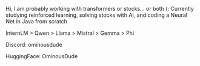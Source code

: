 Hi, I am probably working with transformers or stocks... or both (:
Currently studying reinforced learning, solving stocks with AI, and coding a Neural Net in Java from scratch

InternLM > Qwen > Llama > Mistral > Gemma > Phi

Discord: ominousdude

HuggingFace: OminousDude

<!---
OminousDude/OminousDude is a ✨ special ✨ repository because its `README.md` (this file) appears on your GitHub profile.
You can click the Preview link to take a look at your changes.
--->
